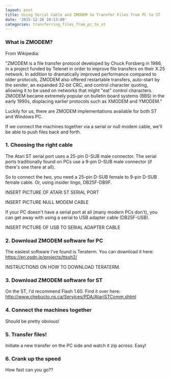 ```yaml
---
layout: post
title: Using Serial Cable and ZMODEM to Transfer Files from PC to ST
date: '2015-12-26 10:13:00'
categories: transferring_files_from_pc_to_st
---
```


### What is ZMODEM?

From Wikipedia:

"ZMODEM is a file transfer protocol developed by Chuck Forsberg in 1986, in a project funded by Telenet in order to improve file transfers on their X.25 network. In addition to dramatically improved performance compared to older protocols, ZMODEM also offered restartable transfers, auto-start by the sender, an expanded 32-bit CRC, and control character quoting, allowing it to be used on networks that might "eat" control characters. ZMODEM became extremely popular on bulletin board systems (BBS) in the early 1990s, displacing earlier protocols such as XMODEM and YMODEM."

Luckily for us, there are ZMODEM implementations available for both ST and Windows PC.

If we connect the machines together via a serial or null modem cable, we'll be able to push files back and forth.

### 1. Choosing the right cable

The Atari ST serial port uses a 25-pin D-SUB male connector. The serial ports traditionally found on PCs use a 9-pin D-SUB male connector (if there's one there at all).

So to connect the two, you need a 25-pin D-SUB female to 9-pin D-SUB female cable. Or, using insider lingo, DB25F-DB9F.

INSERT PICTURE OF ATARI ST SERIAL PORT 

INSERT PICTURE NULL MODEM CABLE

If your PC doesn't have a serial port at all (many modern PCs don't), you can get away with using a serial to USB adapter cable (DB25F-USB).

INSERT PICTURE OF USB TO SERIAL ADAPTER CABLE 

### 2. Download ZMODEM software for PC

The easiest software I've found is Teraterm. You can download it here:
https://en.osdn.jp/projects/ttssh2/

INSTRUCTIONS ON HOW TO DOWNLOAD TERATERM.

### 3. Download ZMODEM software for ST

On the ST, I'd recommend Flash 1.60. Find it over here:
http://www.chebucto.ns.ca/Services/PDA/AtariSTComm.shtml

### 4. Connect the machines together

Should be pretty obvious!

### 5. Transfer files!

Initiate a new transfer on the PC side and watch it zip across. Easy!

### 6. Crank up the speed

How fast can you go??